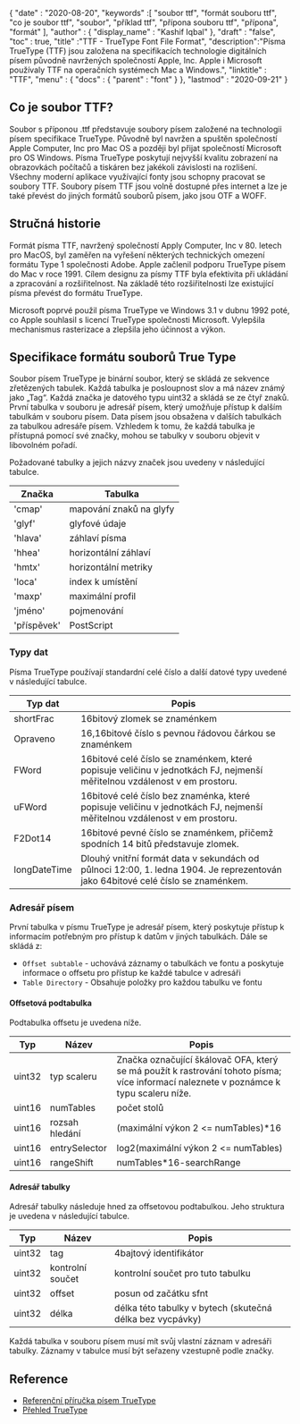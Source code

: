 {
  "date" : "2020-08-20",
  "keywords" :[ "soubor ttf", "formát souboru ttf", "co je soubor ttf", "soubor", "příklad ttf", "přípona souboru ttf", "přípona", "formát" ],
  "author" : {
    "display_name" : "Kashif Iqbal"
},
  "draft" : "false",
  "toc" : true,
  "title" :"TTF - TrueType Font File Format",
  "description":"Písma TrueType (TTF) jsou založena na specifikacích technologie digitálních písem původně navržených společností Apple, Inc. Apple i Microsoft používaly TTF na operačních systémech Mac a Windows.",
  "linktitle" : "TTF",
  "menu" : {
    "docs" : {
      "parent" : "font"
}
},
  "lastmod" : "2020-09-21"
}

## Co je soubor TTF?

Soubor s příponou .ttf představuje soubory písem založené na technologii písem specifikace TrueType. Původně byl navržen a spuštěn společností Apple Computer, Inc pro Mac OS a později byl přijat společností Microsoft pro OS Windows. Písma TrueType poskytují nejvyšší kvalitu zobrazení na obrazovkách počítačů a tiskáren bez jakékoli závislosti na rozlišení. Všechny moderní aplikace využívající fonty jsou schopny pracovat se soubory TTF. Soubory písem TTF jsou volně dostupné přes internet a lze je také převést do jiných formátů souborů písem, jako jsou OTF a WOFF.

## Stručná historie

Formát písma TTF, navržený společností Apply Computer, Inc v 80. letech pro MacOS, byl zaměřen na vyřešení některých technických omezení formátu Type 1 společnosti Adobe. Apple začlenil podporu TrueType písem do Mac v roce 1991. Cílem designu za písmy TTF byla efektivita při ukládání a zpracování a rozšiřitelnost. Na základě této rozšiřitelnosti lze existující písma převést do formátu TrueType.

Microsoft poprvé použil písma TrueType ve Windows 3.1 v dubnu 1992 poté, co Apple souhlasil s licencí TrueType společnosti Microsoft. Vylepšila mechanismus rasterizace a zlepšila jeho účinnost a výkon.

## Specifikace formátu souborů True Type

Soubor písem TrueType je binární soubor, který se skládá ze sekvence zřetězených tabulek. Každá tabulka je posloupnost slov a má název známý jako „Tag“. Každá značka je datového typu uint32 a skládá se ze čtyř znaků. První tabulka v souboru je adresář písem, který umožňuje přístup k dalším tabulkám v souboru písem. Data písem jsou obsažena v dalších tabulkách za tabulkou adresáře písem. Vzhledem k tomu, že každá tabulka je přístupná pomocí své značky, mohou se tabulky v souboru objevit v libovolném pořadí.

Požadované tabulky a jejich názvy značek jsou uvedeny v následující tabulce.

|**Značka**|**Tabulka**|
---|---|
|'cmap'| mapování znaků na glyfy|
|'glyf'| glyfové údaje|
|'hlava'| záhlaví písma|
|'hhea'| horizontální záhlaví|
|'hmtx'| horizontální metriky|
|'loca'| index k umístění|
|'maxp'| maximální profil|
|'jméno'| pojmenování|
|'příspěvek'| PostScript|

### Typy dat
Písma TrueType používají standardní celé číslo a další datové typy uvedené v následující tabulce.

|**Typ dat** | **Popis** |
---|---|
|shortFrac| 16bitový zlomek se znaménkem|
|Opraveno| 16,16bitové číslo s pevnou řádovou čárkou se znaménkem|
|FWord| 16bitové celé číslo se znaménkem, které popisuje veličinu v jednotkách FJ, nejmenší měřitelnou vzdálenost v em prostoru.|
|uFWord| 16bitové celé číslo bez znaménka, které popisuje veličinu v jednotkách FJ, nejmenší měřitelnou vzdálenost v em prostoru.|
|F2Dot14| 16bitové pevné číslo se znaménkem, přičemž spodních 14 bitů představuje zlomek.|
|longDateTime| Dlouhý vnitřní formát data v sekundách od půlnoci 12:00, 1. ledna 1904. Je reprezentován jako 64bitové celé číslo se znaménkem.|

### Adresář písem

První tabulka v písmu TrueType je adresář písem, který poskytuje přístup k informacím potřebným pro přístup k datům v jiných tabulkách. Dále se skládá z:

* `Offset subtable` - uchovává záznamy o tabulkách ve fontu a poskytuje informace o offsetu pro přístup ke každé tabulce v adresáři
* `Table Directory` - Obsahuje položky pro každou tabulku ve fontu

#### Offsetová podtabulka
Podtabulka offsetu je uvedena níže.

|**Typ**|**Název**|**Popis**|
---|---|---|
|uint32| typ scaleru| Značka označující škálovač OFA, který se má použít k rastrování tohoto písma; více informací naleznete v poznámce k typu scaleru níže.|
|uint16| numTables| počet stolů|
|uint16| rozsah hledání| (maximální výkon 2 <= numTables)*16|
|uint16| entrySelector| log2(maximální výkon 2 <= numTables)|
|uint16| rangeShift| numTables*16-searchRange|

#### Adresář tabulky
Adresář tabulky následuje hned za offsetovou podtabulkou. Jeho struktura je uvedena v následující tabulce.

|**Typ**|**Název**|**Popis**|
---|---|---|
|uint32| tag| 4bajtový identifikátor|
|uint32| kontrolní součet| kontrolní součet pro tuto tabulku|
|uint32| offset| posun od začátku sfnt|
|uint32| délka| délka této tabulky v bytech (skutečná délka bez vycpávky)|

Každá tabulka v souboru písem musí mít svůj vlastní záznam v adresáři tabulky. Záznamy v tabulce musí být seřazeny vzestupně podle značky.


## Reference
* [Referenční příručka písem TrueType](https://developer.apple.com/fonts/TrueType-Reference-Manual/)
* [Přehled TrueType](https://learn.microsoft.com/en-us/typography/truetype/)

